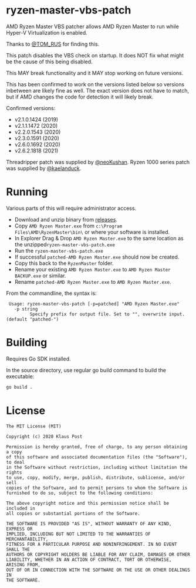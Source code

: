 # ryzen-master-vbs-patch

AMD Ryzen Master VBS patcher allows AMD Ryzen Master to run while Hyper-V Virtualization is enabled.


Thanks to [@TOM_RUS](https://twitter.com/TOM_RUS/status/1204867886197755904) for finding this.

This patch disables the VBS check on startup. It does NOT fix what might be the cause of this being disabled.

This MAY break functionality and it MAY stop working on future versions.

This has been confirmed to work on the versions listed below so versions inbetween are likely fine as well. 
The exact version does not have to match, but if AMD changes the code for detection it will likely break.

Confirmed versions:

 * v2.1.0.1424 (2019)
 * v2.1.1.1472 (2020)
 * v2.2.0.1543 (2020)
 * v2.3.0.1591 (2020)
 * v2.6.0.1692 (2020)
 * v2.6.2.1818 (2021)

Threadripper patch was supplied by [@neoKushan](https://github.com/neoKushan).
Ryzen 1000 series patch was supplied by [@kaelanduck](https://github.com/kaelanduck).

# Running

Various parts of this will require administrator access.

* Download and unzip binary from [releases](https://github.com/klauspost/ryzen-master-vbs-patch/releases).
* Copy `AMD Ryzen Master.exe` from `c:\Program Files\AMD\RyzenMaster\bin\` or where your software is installed.
* In Explorer Drag & Drop `AMD Ryzen Master.exe` to the same location as the unzipped`ryzen-master-vbs-patch.exe`
* Run the `ryzen-master-vbs-patch.exe`
* If successful `patched-AMD Ryzen Master.exe` should now be created.
* Copy this back to the `RyzenMaster` folder.
* Rename your existing `AMD Ryzen Master.exe` to `AMD Ryzen Master BACKUP.exe` or similar.
* Rename `patched-AMD Ryzen Master.exe` to `AMD Ryzen Master.exe`.

From the commandline, the syntax is:

```
 Usage: ryzen-master-vbs-patch [-p=patched] "AMD Ryzen Master.exe"
   -p string
         Specify prefix for output file. Set to "", overwrite input. (default "patched-")
```

# Building 

Requires Go SDK  installed.

In the source directory, use regular go build command to build the executable:

```bash
go build .
```

# License

```
The MIT License (MIT)

Copyright (c) 2020 Klaus Post

Permission is hereby granted, free of charge, to any person obtaining a copy
of this software and associated documentation files (the "Software"), to deal
in the Software without restriction, including without limitation the rights
to use, copy, modify, merge, publish, distribute, sublicense, and/or sell
copies of the Software, and to permit persons to whom the Software is
furnished to do so, subject to the following conditions:

The above copyright notice and this permission notice shall be included in
all copies or substantial portions of the Software.

THE SOFTWARE IS PROVIDED "AS IS", WITHOUT WARRANTY OF ANY KIND, EXPRESS OR
IMPLIED, INCLUDING BUT NOT LIMITED TO THE WARRANTIES OF MERCHANTABILITY,
FITNESS FOR A PARTICULAR PURPOSE AND NONINFRINGEMENT. IN NO EVENT SHALL THE
AUTHORS OR COPYRIGHT HOLDERS BE LIABLE FOR ANY CLAIM, DAMAGES OR OTHER
LIABILITY, WHETHER IN AN ACTION OF CONTRACT, TORT OR OTHERWISE, ARISING FROM,
OUT OF OR IN CONNECTION WITH THE SOFTWARE OR THE USE OR OTHER DEALINGS IN
THE SOFTWARE.
```
